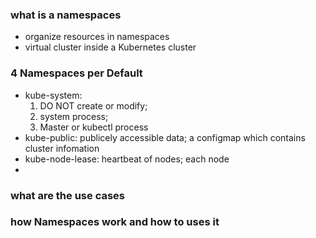 ### what is a namespaces
- organize resources in namespaces
- virtual cluster inside a Kubernetes cluster

### 4 Namespaces per Default
- kube-system: 
  1. DO NOT create or modify; 
  2. system process; 
  3. Master or kubectl process
- kube-public: publicely accessible data; a configmap which contains cluster infomation
- kube-node-lease: heartbeat of nodes; each node
- 

### what are the use cases

### how Namespaces work and how to uses it
